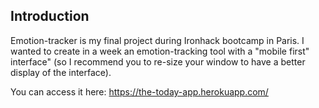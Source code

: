 ## Introduction

Emotion-tracker is my final project during Ironhack bootcamp in Paris. I wanted to create in a week an emotion-tracking tool with a "mobile first" interface" (so I recommend you to re-size your window to have a better display of the interface).

You can access it here: https://the-today-app.herokuapp.com/
